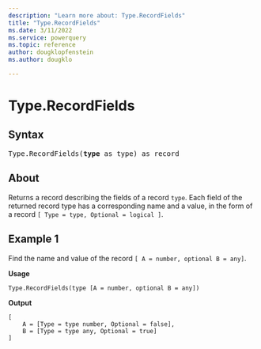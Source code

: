 ```yaml
---
description: "Learn more about: Type.RecordFields"
title: "Type.RecordFields"
ms.date: 3/11/2022
ms.service: powerquery
ms.topic: reference
author: dougklopfenstein
ms.author: dougklo

---
```

# Type.RecordFields

## Syntax

<pre>
Type.RecordFields(<b>type</b> as type) as record
</pre>

## About

Returns a record describing the fields of a record `type`. Each field of the returned record type has a corresponding name and a value, in the form of a record `[ Type = type, Optional = logical ]`.
  
## Example 1

Find the name and value of the record `[ A = number, optional B = any]`.

**Usage**

```powerquery-m
Type.RecordFields(type [A = number, optional B = any])
```

**Output**

```powerquery-m
[
    A = [Type = type number, Optional = false],
    B = [Type = type any, Optional = true]
]
```

